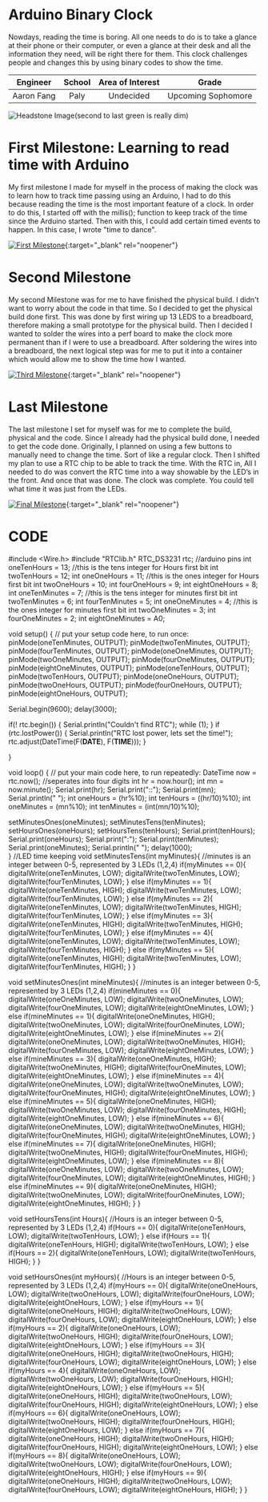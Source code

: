 # Arduino Binary Clock
Nowdays, reading the time is boring. All one needs to do is to take a glance at their phone or their computer, or even a glance at their desk and all the information they need, will be right there for them. This clock challenges people and changes this by using binary codes to show the time.  

| **Engineer** | **School** | **Area of Interest** | **Grade** |
|:--:|:--:|:--:|:--:|
| Aaron Fang | Paly | Undecided | Upcoming Sophomore 

![Headstone Image](https://cdn.discordapp.com/attachments/799773888032014406/857099616511328276/IMG_0419.jpg)(second to last green is really dim)
  
# First Milestone: Learning to read time with Arduino 
My first milestone I made for myself in the process of making the clock was to learn how to track time passing using an Arduino, I had to do this because reading the time is the most important feature of a clock. In order to do this, I started off with the millis(); function to keep track of the time since the Arduino started. Then with this, I could add certain timed events to happen. In this case, I wrote "time to dance".

[![First Milestone](https://cdn.discordapp.com/attachments/799773888032014406/858075178101768232/Screen_Shot_2021-06-25_at_1.01.29_PM.png)](https://youtu.be/JirGGPNNe5g&feature=emb_logo "First Milestone"){:target="_blank" rel="noopener"}

# Second Milestone
My second Milestone was for me to have finished the physical build. I didn't want to worry about the code in that time. So I decided to get the physical build done first. This was done by first wiring up 13 LEDS to a breadboard, therefore making a small prototype for the physical build. Then I decided I wanted to solder the wires into a perf board to make the clock more permanent than if I were to use a breadboard. After soldering the wires into a breadboard, the next logical step was for me to put it into a container which would allow me to show the time how I wanted. 

[![Third Milestone](https://res.cloudinary.com/marcomontalbano/image/upload/v1612574014/video_to_markdown/images/youtube--y3VAmNlER5Y-c05b58ac6eb4c4700831b2b3070cd403.jpg)](https://youtu.be/vvg8xu6B3hI){:target="_blank" rel="noopener"}
# Last Milestone
The last milestone I set for myself was for me to complete the build, physical and the code. Since I already had the physical build done, I needed to get the code done. Originally, I planned on using a few buttons to manually need to change the time. Sort of like a regular clock. Then I shifted my plan to use a RTC chip to be able to track the time. With the RTC in, All I needed to do was convert the RTC time into a way showable by the LED’s in the front. And once that was done. The clock was complete. You could tell what time it was just from the LEDs. 



[![Final Milestone](https://res.cloudinary.com/marcomontalbano/image/upload/v1612574117/video_to_markdown/images/youtube--CaCazFBhYKs-c05b58ac6eb4c4700831b2b3070cd403.jpg)](https://www.youtube.com/watch?v=CaCazFBhYKs "First Milestone"){:target="_blank" rel="noopener"}

# CODE
#include <Wire.h>
#include "RTClib.h"
RTC_DS3231 rtc;
 //arduino pins
int oneTenHours = 13; //this is the tens integer for Hours first bit
int twoTenHours = 12;
int oneOneHours = 11; //this is the ones integer for Hours first bit
int twoOneHours = 10;
int fourOneHours = 9;
int eightOneHours = 8;
int oneTenMinutes = 7; //this is the tens integer for minutes first bit
int twoTenMinutes = 6;
int fourTenMinutes = 5;
int oneOneMinutes = 4; //this is the ones integer for minutes first bit
int twoOneMinutes = 3;
int fourOneMinutes = 2;
int eightOneMinutes = A0;

void setup() {
  // put your setup code here, to run once:
  pinMode(oneTenMinutes, OUTPUT);
  pinMode(twoTenMinutes, OUTPUT);
  pinMode(fourTenMinutes, OUTPUT);
  pinMode(oneOneMinutes, OUTPUT);
  pinMode(twoOneMinutes, OUTPUT);
  pinMode(fourOneMinutes, OUTPUT);
  pinMode(eightOneMinutes, OUTPUT);
  pinMode(oneTenHours, OUTPUT);
  pinMode(twoTenHours, OUTPUT);
  pinMode(oneOneHours, OUTPUT);
  pinMode(twoOneHours, OUTPUT);
  pinMode(fourOneHours, OUTPUT);
  pinMode(eightOneHours, OUTPUT);
  
  Serial.begin(9600);
  delay(3000);

  if(! rtc.begin()) {
    Serial.println("Couldn't find RTC");
    while (1);
  }
  if (rtc.lostPower()) {
    Serial.println("RTC lost power, lets set the time!");
    rtc.adjust(DateTime(F(__DATE__), F(__TIME__)));
  }
  
}

void loop() {
  // put your main code here, to run repeatedly:
  DateTime now = rtc.now();
  //seperates into four digits
  int hr = now.hour();
  int mn = now.minute();
  Serial.print(hr);
  Serial.print("::");
  Serial.print(mn);
  Serial.println(" ");
  int oneHours = (hr%10);
  int tenHours = ((hr/10)%10);
  int oneMinutes = (mn%10);
  int tenMinutes = (int(mn/10)%10);

  setMinutesOnes(oneMinutes);
  setMinutesTens(tenMinutes);
  setHoursOnes(oneHours);
  setHoursTens(tenHours);
  Serial.print(tenHours);
  Serial.print(oneHours);
  Serial.print(":");
  Serial.print(tenMinutes);
  Serial.print(oneMinutes);
  Serial.println(" ");
  delay(1000);  
}
//LED time keeping
void setMinutesTens(int myMinutes){ //minutes is an integer between 0-5, represented by 3 LEDs (1,2,4)
  if(myMinutes == 0){
    digitalWrite(oneTenMinutes, LOW);
    digitalWrite(twoTenMinutes, LOW);
    digitalWrite(fourTenMinutes, LOW);
  }
  else if(myMinutes == 1){
    digitalWrite(oneTenMinutes, HIGH);
    digitalWrite(twoTenMinutes, LOW);
    digitalWrite(fourTenMinutes, LOW);
  }
  else if(myMinutes == 2){
    digitalWrite(oneTenMinutes, LOW);
    digitalWrite(twoTenMinutes, HIGH);
    digitalWrite(fourTenMinutes, LOW);
  }
  else if(myMinutes == 3){
    digitalWrite(oneTenMinutes, HIGH);
    digitalWrite(twoTenMinutes, HIGH);
    digitalWrite(fourTenMinutes, LOW);
  }
  else if(myMinutes == 4){
    digitalWrite(oneTenMinutes, LOW);
    digitalWrite(twoTenMinutes, LOW);
    digitalWrite(fourTenMinutes, HIGH);
  }
  else if(myMinutes == 5){
    digitalWrite(oneTenMinutes, HIGH);
    digitalWrite(twoTenMinutes, LOW);
    digitalWrite(fourTenMinutes, HIGH);
  }
}

void setMinutesOnes(int mineMinutes){ //minutes is an integer between 0-5, represented by 3 LEDs (1,2,4)
  if(mineMinutes == 0){
    digitalWrite(oneOneMinutes, LOW);
    digitalWrite(twoOneMinutes, LOW);
    digitalWrite(fourOneMinutes, LOW);
    digitalWrite(eightOneMinutes, LOW);
  }
  else if(mineMinutes == 1){
    digitalWrite(oneOneMinutes, HIGH);
    digitalWrite(twoOneMinutes, LOW);
    digitalWrite(fourOneMinutes, LOW);
    digitalWrite(eightOneMinutes, LOW);
  }
  else if(mineMinutes == 2){
    digitalWrite(oneOneMinutes, LOW);
    digitalWrite(twoOneMinutes, HIGH);
    digitalWrite(fourOneMinutes, LOW);
    digitalWrite(eightOneMinutes, LOW);
  }
  else if(mineMinutes == 3){
    digitalWrite(oneOneMinutes, HIGH);
    digitalWrite(twoOneMinutes, HIGH);
    digitalWrite(fourOneMinutes, LOW);
    digitalWrite(eightOneMinutes, LOW);
  }
  else if(mineMinutes == 4){
    digitalWrite(oneOneMinutes, LOW);
    digitalWrite(twoOneMinutes, LOW);
    digitalWrite(fourOneMinutes, HIGH);
    digitalWrite(eightOneMinutes, LOW);
  }
  else if(mineMinutes == 5){
    digitalWrite(oneOneMinutes, HIGH);
    digitalWrite(twoOneMinutes, LOW);
    digitalWrite(fourOneMinutes, HIGH);
    digitalWrite(eightOneMinutes, LOW);
  }
  else if(mineMinutes == 6){
    digitalWrite(oneOneMinutes, LOW);
    digitalWrite(twoOneMinutes, HIGH);
    digitalWrite(fourOneMinutes, HIGH);
    digitalWrite(eightOneMinutes, LOW);
  }
  else if(mineMinutes == 7){
    digitalWrite(oneOneMinutes, HIGH);
    digitalWrite(twoOneMinutes, HIGH);
    digitalWrite(fourOneMinutes, HIGH);
    digitalWrite(eightOneMinutes, LOW);
  }
  else if(mineMinutes == 8){
    digitalWrite(oneOneMinutes, LOW);
    digitalWrite(twoOneMinutes, LOW);
    digitalWrite(fourOneMinutes, LOW);
    digitalWrite(eightOneMinutes, HIGH);
  }
  else if(mineMinutes == 9){
    digitalWrite(oneOneMinutes, HIGH);
    digitalWrite(twoOneMinutes, LOW);
    digitalWrite(fourOneMinutes, LOW);
    digitalWrite(eightOneMinutes, HIGH);
  }
}

void setHoursTens(int Hours){ //Hours is an integer between 0-5, represented by 3 LEDs (1,2,4)
  if(Hours == 0){
    digitalWrite(oneTenHours, LOW);
    digitalWrite(twoTenHours, LOW);
  }
  else if(Hours == 1){
    digitalWrite(oneTenHours, HIGH);
    digitalWrite(twoTenHours, LOW);
  }
  else if(Hours == 2){
    digitalWrite(oneTenHours, LOW);
    digitalWrite(twoTenHours, HIGH);
  }
}

void setHoursOnes(int myHours){ //Hours is an integer between 0-5, represented by 3 LEDs (1,2,4)
  if(myHours == 0){
    digitalWrite(oneOneHours, LOW);
    digitalWrite(twoOneHours, LOW);
    digitalWrite(fourOneHours, LOW);
    digitalWrite(eightOneHours, LOW);
  }
  else if(myHours == 1){
    digitalWrite(oneOneHours, HIGH);
    digitalWrite(twoOneHours, LOW);
    digitalWrite(fourOneHours, LOW);
    digitalWrite(eightOneHours, LOW);
  }
  else if(myHours == 2){
    digitalWrite(oneOneHours, LOW);
    digitalWrite(twoOneHours, HIGH);
    digitalWrite(fourOneHours, LOW);
    digitalWrite(eightOneHours, LOW);
  }
  else if(myHours == 3){
    digitalWrite(oneOneHours, HIGH);
    digitalWrite(twoOneHours, HIGH);
    digitalWrite(fourOneHours, LOW);
    digitalWrite(eightOneHours, LOW);
  }
  else if(myHours == 4){
    digitalWrite(oneOneHours, LOW);
    digitalWrite(twoOneHours, LOW);
    digitalWrite(fourOneHours, HIGH);
    digitalWrite(eightOneHours, LOW);
  }
  else if(myHours == 5){
    digitalWrite(oneOneHours, HIGH);
    digitalWrite(twoOneHours, LOW);
    digitalWrite(fourOneHours, HIGH);
    digitalWrite(eightOneHours, LOW);
  }
  else if(myHours == 6){
    digitalWrite(oneOneHours, LOW);
    digitalWrite(twoOneHours, HIGH);
    digitalWrite(fourOneHours, HIGH);
    digitalWrite(eightOneHours, LOW);
  }
  else if(myHours == 7){
    digitalWrite(oneOneHours, HIGH);
    digitalWrite(twoOneHours, HIGH);
    digitalWrite(fourOneHours, HIGH);
    digitalWrite(eightOneHours, LOW);
  }
  else if(myHours == 8){
    digitalWrite(oneOneHours, LOW);
    digitalWrite(twoOneHours, LOW);
    digitalWrite(fourOneHours, LOW);
    digitalWrite(eightOneHours, HIGH);
  }
  else if(myHours == 9){
    digitalWrite(oneOneHours, HIGH);
    digitalWrite(twoOneHours, LOW);
    digitalWrite(fourOneHours, LOW);
    digitalWrite(eightOneHours, HIGH);
  }
}
